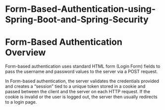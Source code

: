 # Form-Based-Authentication-using-Spring-Boot-and-Spring-Security

# Form-Based Authentication Overview
Form-based authentication uses standard HTML form (Login Form) fields to pass the username and password values to the server via a POST request.

In Form-based authentication, the server validates the credentials provided and creates a “session” tied to a unique token stored in a cookie and passed between the client and the server on each HTTP request. If the cookie is invalid or the user is logged out, the server then usually redirects to a login page.

